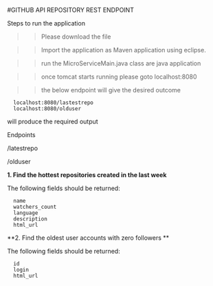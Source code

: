 #GITHUB API REPOSITORY REST ENDPOINT 

Steps to run the application

>>Please download the file 

>> Import the application as Maven application using eclipse.

>>run the MicroServiceMain.java class are java application

>>once tomcat starts running please goto localhost:8080

>>the below endpoint will give the desired outcome

      localhost:8080/lastestrepo
      localhost:8080/olduser

will produce the required output

Endpoints

/latestrepo

/olduser

**1. Find the hottest repositories created in the last week**

The following fields should be returned:

      name
      watchers_count
      language
      description
      html_url
      
  
**2. Find the oldest user accounts with zero followers **

The following fields should be returned:

      id
      login
      html_url

